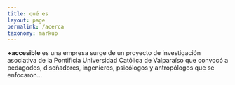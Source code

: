 ```yaml
---
title: qué es
layout: page
permalink: /acerca
taxonomy: markup
---
```


<strong>+accesible</strong> es una empresa surge de un proyecto de investigación asociativa de la Pontificia Universidad Católica de Valparaíso que convocó a pedagodos, diseñadores, ingenieros, psicólogos y antropólogos que se enfocaron...
